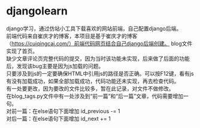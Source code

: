 # djangolearn
django学习，通过仿站小工具下载喜欢的网站前端，自己配置django后端。  
前端代码来自崔庆才的博客，本项目是基于崔庆才的博客（https://cuiqingcai.com/）前端代码网页结合自己django后端创建。
blog文件实现了首页。  
缺少文章评论页完整代码的提交，因为当时该功能未实现，后来做了后面的功能后，发现该bug主要是因为js加载的问题。  
只要涉及到js的一定要确保HTML中引用js的路径是否正确。可以按F12键，看有js有没有加载成功，如果全部加载成功，代码功能还未实现，再去检查代码。  
有一处要更改，因为要改的文件比较多，暂在此记录，对文件不做修改。  
在blog_tags.py文件中有一处涉及到“前一篇”和“后一篇”文章，代码需要增加一句。   
对前一篇：在else语句下面增加 id_previous -= 1  
对后一篇：在else语句下面增加 id_next += 1  

